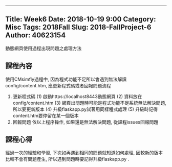 ---
Title: Week6
Date: 2018-10-19 9:00
Category: Misc
Tags: 2018Fall
Slug: 2018-FallProject-6
Author: 40623154
----

動態網頁使用過程出現問題之處理方法

<!-- PELICAN_END_SUMMARY -->

課程內容
----

使用CMsimfly過程中, 因為程式功能不足所以會遇到無法解讀config/content.htm, 應更新程式碼或者回報問題流程
1. 更新程式碼
   (1) 啟動https://localhost8443動態網頁
   (2) 資料放在config/content.htm
   (3) 網頁出問題時可能是程式功能不足系統無法解決問題, 所以要更新版本
   (4) 升級flaskapp.py試著用同樣程式處理
   (5) 升級時記得content.htm要停留在某一個版本
2. 回報問題
   依以上程序操作, 如果還是無法解決問題, 從課程issues回報問題

課程心得
----
經過一次的經驗和學習, 下次如再遇到相同的問題就知道如何處理, 因較新的版本比較不會有問題產生, 所以遇到問題時要記得升級flaskapp.py .